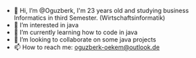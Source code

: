 - 👋 Hi, I’m @Oguzberk, I'm 23 years old and studying business Informatics in third Semester. (Wirtschaftsinformatik)
- 👀 I’m interested in java
- 🌱 I’m currently learning how to code in java
- 💞️ I’m looking to collaborate on some java projects
- 📫 How to reach me: oguzberk-oekem@outlook.de

<!---
Oguzberk/Oguzberk is a ✨ special ✨ repository because its `README.md` (this file) appears on your GitHub profile.
You can click the Preview link to take a look at your changes.
--->
